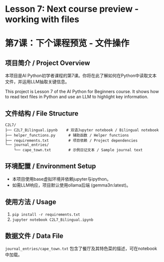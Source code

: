 # Lesson 7: Next course preview - working with files
# 第7课：下个课程预览 - 文件操作

## 项目简介 / Project Overview

本项目是AI Python初学者课程的第7课。你将在此了解如何在Python中读取文本文件，并运用LLM抽取关键信息。

This project is Lesson 7 of the AI Python for Beginners course. It shows how to read text files in Python and use an LLM to highlight key information.

## 文件结构 / File Structure
```
C2L7/
├── C2L7_Bilingual.ipynb    # 双语Jupyter notebook / Bilingual notebook
├── helper_functions.py      # 辅助函数 / Helper functions
├── requirements.txt         # 项目依赖 / Project dependencies
└── journal_entries/
    └── cape_town.txt        # 示例日记文本 / Sample journal text
```

## 环境配置 / Environment Setup
- 本项目使用base虚拟环境并依赖jupyter与ipython。
- 如需LLM响应，项目默认使用ollama后端 (gemma3n:latest)。

## 使用方法 / Usage
1. `pip install -r requirements.txt`
2. `jupyter notebook C2L7_Bilingual.ipynb`

## 数据文件 / Data File
`journal_entries/cape_town.txt` 包含了餐厅及其特色菜的描述，可在notebook中加载。
